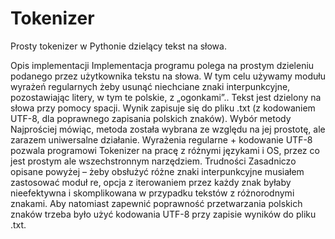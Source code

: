 # Tokenizer
Prosty tokenizer w Pythonie dzielący tekst na słowa.

Opis implementacji
Implementacja programu polega na prostym dzieleniu podanego przez użytkownika tekstu na słowa. W tym celu używamy modułu wyrażeń regularnych żeby usunąć niechciane  znaki interpunkcyjne, pozostawiając litery, w tym te polskie, z „ogonkami”.. Tekst jest dzielony na słowa przy pomocy spacji. Wynik zapisuje się do pliku .txt (z kodowaniem UTF-8, dla poprawnego zapisania polskich znaków).
Wybór metody
Najprościej mówiąc, metoda została wybrana ze względu na jej prostotę, ale zarazem uniwersalne działanie. Wyrażenia regularne + kodowanie UTF-8 pozwala programowi Tokenizer na pracę z różnymi językami i OS, przez co jest prostym ale wszechstronnym narzędziem.
Trudności
Zasadniczo opisane powyżej – żeby obsłużyć różne znaki interpunkcyjne musiałem zastosować moduł re, opcja z iterowaniem przez każdy znak byłaby nieefektywna i skomplikowana w przypadku tekstów z różnorodnymi znakami. 
Aby natomiast zapewnić poprawność przetwarzania polskich znaków trzeba było użyć kodowania UTF-8 przy zapisie wyników do pliku .txt.

